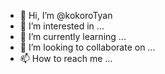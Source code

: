 - 👋 Hi, I’m @kokoroTyan
- 👀 I’m interested in ...
- 🌱 I’m currently learning ...
- 💞️ I’m looking to collaborate on ...
- 📫 How to reach me ...

<!---
kokoroTyan/kokoroTyan is a ✨ special ✨ repository because its `README.md` (this file) appears on your GitHub profile.
You can click the Preview link to take a look at your changes.
--->
